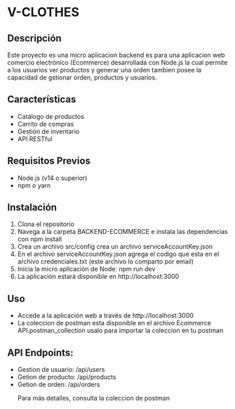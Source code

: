 <h1>V-CLOTHES</h1> 
<h2>Descripción</h2> 
<p>
  Este proyecto es una micro aplicacion backend es para una aplicacion web comercio 
  electrónico (Ecommerce) desarrollada con Node.js la cual permite a los usuarios ver productos y generar una orden tambien posee la 
  capacidad de gstionar orden, productos y usuarios.
</p>
<h2>Características</h2> 
<ul>
  <li>Catálogo de productos</li>
  <li>Carrito de compras</li>
  <li>Gestión de inventario</li>
  <li>API RESTful</li>
</ul>
<h2>Requisitos Previos</h2> 
<ul>
  <li>Node.js (v14 o superior)</li>
  <li>npm o yarn</li>
</ul>
<h2>Instalación</h2>
<ol>
  <li>Clona el repositorio</li>
  <li>Navega a la carpeta BACKEND-ECOMMERCE e instala las dependencias con npm install</li>
  <li>Crea un archivo src/config crea un archivo serviceAccountKey.json</li>
  <li>En el archivo serviceAccountKey.json agrega el codigo que esta en el archivo credenciales.txt (este archivo lo comparto por email)</li>
  <li>Inicia la micro aplicación de Node: npm run dev</li>
  <li>La aplicación estará disponible en http://localhost:3000 </li>
</ol>
<h2>Uso</h2>
<ul>
  <li>Accede a la aplicación web a través de http://localhost:3000</li>
  <li>La coleccion de postman esta disponible en el archivo Ecommerce API.postman_collection usalo para importar la coleccion en tu postman</li>
</ul>
<h2>API Endpoints:</h2>
<ul>
  <li>Gestion de usuario: /api/users </li>
  <li>Getion de producto: /api/products </li>
  <li>Getion de orden: /api/orders </li>

<p>Para más detalles, consulta la coleccion de postman</p>
</ul>
